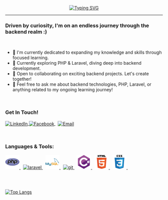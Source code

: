 <div align="center">
  <a href="#">
    <img src="https://readme-typing-svg.demolab.com?font=Fira+Code&weight=450&size=25&duration=6000&pause=1000&color=2B96C5&background=FFFFFF00&width=435&lines=Hello%2C+World!+I'm+Maryam+Eid" alt="Typing SVG"/>
  </a>
</div>  

---

<h3 align="left">Driven by curiosity, I'm on an endless journey through the backend realm  :)</h3>

<br>

- 🔭 I'm currently dedicated to expanding my knowledge and skills through focused learning.
- 🌱 Currently exploring PHP & Laravel, diving deep into backend development.
- 🤝 Open to collaborating on exciting backend projects. Let's create together!
- 💬 Feel free to ask me about backend technologies, PHP, Laravel, or anything related to my ongoing learning journey!

<br>

<h3 align="left">Get In Touch!</h3>
<p align="left">
  <a href="www.linkedin.com/in/maryam-eid0" target="_blank">
    <img align="center" src="https://raw.githubusercontent.com/rahuldkjain/github-profile-readme-generator/master/src/images/icons/Social/linked-in-alt.svg" alt="LinkedIn" height="30" width="45" />
  </a> 
  <a href="https://www.facebook.com/profile.php?id=100092481888553&mibextid=zbwkwl" target="_blank">
    <img align="center" src="https://raw.githubusercontent.com/rahuldkjain/github-profile-readme-generator/master/src/images/icons/Social/facebook.svg" alt="Facebook" height="30" width="45" />
  </a> &nbsp;
  <a href="mailto:maryam79ah@gmail.com" target="_blank">
  <img align="center" src="https://cdn4.iconfinder.com/data/icons/social-media-logos-6/512/112-gmail_email_mail-512.png" alt="Email" height="35" width="35" />
</a>
</p>

<br>


<h3 align="left">Languages & Tools:</h3>
<p align="left">
    <a href="https://www.php.net" target="_blank" rel="noreferrer">
    <img src="https://raw.githubusercontent.com/devicons/devicon/master/icons/php/php-original.svg" alt="php" width="45" height="45"/>
  </a> &nbsp;
    <a href="https://laravel.com/" target="_blank" rel="noreferrer">
    <img src="https://laravel.com/img/logomark.min.svg" alt="laravel" width="45" height="45"/>
  </a> &nbsp;
    <a href="https://www.mysql.com/" target="_blank" rel="noreferrer">
    <img src="https://raw.githubusercontent.com/devicons/devicon/master/icons/mysql/mysql-original-wordmark.svg" alt="mysql" width="45" height="45"/>
  </a> &nbsp;
    <a href="https://git-scm.com/" target="_blank" rel="noreferrer">
    <img src="https://www.vectorlogo.zone/logos/git-scm/git-scm-icon.svg" alt="git" width="45" height="45"/>
  </a> &nbsp;
  <a href="https://learn.microsoft.com/en-us/dotnet/csharp/" target="_blank" rel="noreferrer">
    <img src="https://raw.githubusercontent.com/devicons/devicon/master/icons/csharp/csharp-original.svg" alt="csharp" width="45" height="45"/>
  </a> &nbsp;
    <a href="https://www.w3.org/html/" target="_blank" rel="noreferrer">
    <img src="https://raw.githubusercontent.com/devicons/devicon/master/icons/html5/html5-original-wordmark.svg" alt="html5" width="45" height="45"/>
  </a> &nbsp;
  <a href="https://www.w3schools.com/css/" target="_blank" rel="noreferrer">
    <img src="https://raw.githubusercontent.com/devicons/devicon/master/icons/css3/css3-original-wordmark.svg" alt="css3" width="45" height="45"/>
  </a> &nbsp;
</p>

<br>
<br>


[![Top Langs](https://github-readme-stats.vercel.app/api/top-langs/?username=maryam-eid&layout=compact&theme=vision-friendly-dark&title_color=2B96C5&bg_color=141313)](https://github.com/anuraghazra/github-readme-stats)
